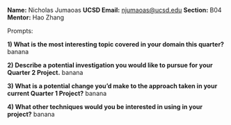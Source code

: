 **Name:** Nicholas Jumaoas
**UCSD Email:** njumaoas@ucsd.edu
**Section:** B04
**Mentor:** Hao Zhang

Prompts:

**1) What is the most interesting topic covered in your domain this quarter?**
banana

**2) Describe a potential investigation you would like to pursue for your Quarter 2 Project.**
banana

**3) What is a potential change you’d make to the approach taken in your current Quarter 1 Project?**
banana

**4) What other techniques would you be interested in using in your project?**
banana
